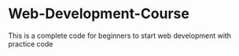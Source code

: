 # Web-Development-Course
This is a complete code for beginners to start web development with practice code
